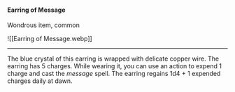 #### Earring of Message

Wondrous item, common

![[Earring of Message.webp]]

---

The blue crystal of this earring is wrapped with delicate copper wire. The earring has 5 charges. While wearing it, you can use an action to expend 1 charge and cast the *message* spell. The earring regains 1d4 + 1 expended charges daily at dawn.